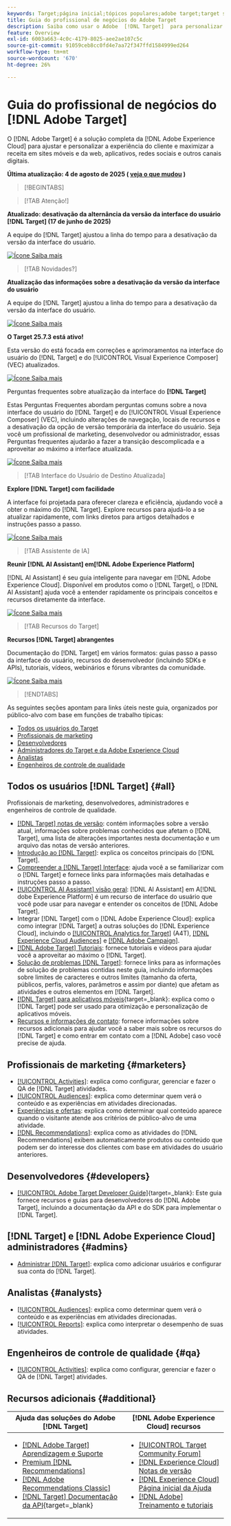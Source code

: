 ```yaml
---
keywords: Target;página inicial;tópicos populares;adobe target;target standard;target premium;documentação do target;documentação do adobe target;guia do profissional;guia do usuário
title: Guia do profissional de negócios do Adobe Target
description: Saiba como usar o Adobe  [!DNL Target]  para personalizar a experiência de seus clientes a fim de maximizar a receita em seus sites, aplicativos e outros canais digitais.
feature: Overview
exl-id: 6003a663-4c0c-4179-8025-aee2ae107c5c
source-git-commit: 91059ceb8cc0fd4e7aa72f347ffd1584999ed264
workflow-type: tm+mt
source-wordcount: '670'
ht-degree: 26%

---
```


# Guia do profissional de negócios do [!DNL Adobe Target]

O [!DNL Adobe Target] é a solução completa da [!DNL Adobe Experience Cloud] para ajustar e personalizar a experiência do cliente e maximizar a receita em sites móveis e da web, aplicativos, redes sociais e outros canais digitais.

**Última atualização: 4 de agosto de 2025 ( [veja o que mudou](r-release-notes/doc-change.md) )**

>[!BEGINTABS]

>[!TAB Atenção!]

**Atualizado: desativação da alternância da versão da interface do usuário [!DNL Target] (17 de junho de 2025)**

A equipe do [!DNL Target] ajustou a linha do tempo para a desativação da versão da interface do usuário.

[![Ícone Saiba mais](/help/main/assets/learn-more.svg)](/help/main/r-release-notes/release-notes.md)

>[!TAB Novidades?]

**Atualização das informações sobre a desativação da versão da interface do usuário**

A equipe do [!DNL Target] ajustou a linha do tempo para a desativação da versão da interface do usuário.

[![Ícone Saiba mais](/help/main/assets/learn-more.svg)](/help/main/r-release-notes/release-notes.md)

**O Target 25.7.3 está ativo!**

Esta versão do está focada em correções e aprimoramentos na interface do usuário do [!DNL Target] e do [!UICONTROL Visual Experience Composer] (VEC) atualizados.

[![Ícone Saiba mais](/help/main/assets/learn-more.svg)](/help/main/r-release-notes/release-notes.md)

Perguntas frequentes sobre atualização da interface do **[!DNL Target]**

Estas Perguntas Frequentes abordam perguntas comuns sobre a nova interface do usuário do [!DNL Target] e do [!UICONTROL Visual Experience Composer] (VEC), incluindo alterações de navegação, locais de recursos e a desativação da opção de versão temporária da interface do usuário. Seja você um profissional de marketing, desenvolvedor ou administrador, essas Perguntas frequentes ajudarão a fazer a transição descomplicada e a aproveitar ao máximo a interface atualizada.

[![Ícone Saiba mais](/help/main/assets/learn-more.svg)](/help/main/c-intro/updated-ui-faq.md)

>[!TAB Interface do Usuário de Destino Atualizada]

**Explore [!DNL Target] com facilidade**

A interface foi projetada para oferecer clareza e eficiência, ajudando você a obter o máximo do [!DNL Target]. Explore recursos para ajudá-lo a se atualizar rapidamente, com links diretos para artigos detalhados e instruções passo a passo.

[![Ícone Saiba mais](/help/main/assets/learn-more.svg)](/help/main/c-intro/understand-the-target-ui.md)

>[!TAB Assistente de IA]

**Reunir [!DNL AI Assistant] em[!DNL Adobe Experience Platform]**

[!DNL AI Assistant] é seu guia inteligente para navegar em [!DNL Adobe Experience Cloud]. Disponível em produtos como o [!DNL Target], o [!DNL AI Assistant] ajuda você a entender rapidamente os principais conceitos e recursos diretamente da interface.

[![Ícone Saiba mais](/help/main/assets/learn-more.svg)](/help/main/c-intro/ai-assistant.md)

>[!TAB Recursos do Target]

**Recursos [!DNL Target] abrangentes**

Documentação do [!DNL Target] em vários formatos: guias passo a passo da interface do usuário, recursos do desenvolvedor (incluindo SDKs e APIs), tutoriais, vídeos, webinários e fóruns vibrantes da comunidade.

[![Ícone Saiba mais](/help/main/assets/learn-more.svg)](/help/main/r-release-notes/target-documentation.md)

>[!ENDTABS]

As seguintes seções apontam para links úteis neste guia, organizados por público-alvo com base em funções de trabalho típicas:

- [Todos os usuários do Target](#all)
- [Profissionais de marketing](#marketers)
- [Desenvolvedores](#developers)
- [Administradores do Target e da Adobe Experience Cloud](#admins)
- [Analistas](#analysts)
- [Engenheiros de controle de qualidade](#qa)

## Todos os usuários [!DNL Target] {#all}

Profissionais de marketing, desenvolvedores, administradores e engenheiros de controle de qualidade.

- [[!DNL Target] notas de versão](r-release-notes/release-notes.md): contém informações sobre a versão atual, informações sobre problemas conhecidos que afetam o [!DNL Target], uma lista de alterações importantes nesta documentação e um arquivo das notas de versão anteriores.
- [Introdução ao [!DNL Target]](c-intro/intro.md): explica os conceitos principais do [!DNL Target].
- [Compreender a [!DNL Target] Interface](/help/main/c-intro/understand-the-target-ui.md): ajuda você a se familiarizar com o [!DNL Target] e fornece links para informações mais detalhadas e instruções passo a passo.
- [[!UICONTROL AI Assistant] visão geral](/help/main/c-intro/ai-assistant.md): [!DNL AI Assistant] em A[!DNL dobe Experience Platform] é um recurso de interface do usuário que você pode usar para navegar e entender os conceitos de [!DNL Adobe Target].
- Integrar [!DNL Target] com o [!DNL Adobe Experience Cloud]: explica como integrar [!DNL Target] a outras soluções do [!DNL Experience Cloud], incluindo o [[!UICONTROL Analytics for Target]](/help/main/c-integrating-target-with-mac/a4t/a4t.md) (A4T), [[!DNL Experience Cloud Audiences]](/help/main/c-integrating-target-with-mac/mmp.md) e [[!DNL Adobe Campaign]](/help/main/c-integrating-target-with-mac/campaign-and-target.md).
- [[!DNL Adobe Target] Tutoriais](https://experienceleague.adobe.com/docs/target-learn/tutorials/overview.html?lang=pt-BR): fornece tutoriais e vídeos para ajudar você a aproveitar ao máximo o [!DNL Target].
- [Solução de problemas [!DNL Target]](r-troubleshooting-target/troubleshooting-target.md): fornece links para as informações de solução de problemas contidas neste guia, incluindo informações sobre limites de caracteres e outros limites (tamanho da oferta, públicos, perfis, valores, parâmetros e assim por diante) que afetam as atividades e outros elementos em [!DNL Target].
- [[!DNL Target] para aplicativos móveis](https://experienceleague.adobe.com/docs/target-dev/developer/mobile-apps/overview.html?lang=pt-BR){target=_blank}: explica como o [!DNL Target] pode ser usado para otimização e personalização de aplicativos móveis.
- [Recursos e informações de contato](cmp-resources-and-contact-information.md): fornece informações sobre recursos adicionais para ajudar você a saber mais sobre os recursos do [!DNL Target] e como entrar em contato com a [!DNL Adobe] caso você precise de ajuda.

## Profissionais de marketing {#marketers}

- [[!UICONTROL Activities]](c-activities/activities.md): explica como configurar, gerenciar e fazer o QA de [!DNL Target] atividades.
- [[!UICONTROL Audiences]](c-target/target.md): explica como determinar quem verá o conteúdo e as experiências em atividades direcionadas.
- [Experiências e ofertas](c-experiences/experiences.md): explica como determinar qual conteúdo aparece quando o visitante atende aos critérios de público-alvo de uma atividade.
- [[!DNL Recommendations]](c-recommendations/recommendations.md): explica como as atividades do [!DNL Recommendations] exibem automaticamente produtos ou conteúdo que podem ser do interesse dos clientes com base em atividades do usuário anteriores.

## Desenvolvedores {#developers}

- [[!UICONTROL Adobe Target Developer Guide]](https://experienceleague.adobe.com/docs/target-dev/developer/overview.html?lang=pt-BR){target=_blank}: Este guia fornece recursos e guias para desenvolvedores do [!DNL Adobe Target], incluindo a documentação da API e do SDK para implementar o [!DNL Target].

## [!DNL Target] e [!DNL Adobe Experience Cloud] administradores {#admins}

- [Administrar [!DNL Target]](administrating-target/administrating-target.md): explica como adicionar usuários e configurar sua conta do [!DNL Target].

## Analistas {#analysts}

- [[!UICONTROL Audiences]](c-target/target.md): explica como determinar quem verá o conteúdo e as experiências em atividades direcionadas.
- [[!UICONTROL Reports]](c-reports/reports.md): explica como interpretar o desempenho de suas atividades.

## Engenheiros de controle de qualidade {#qa}

- [[!UICONTROL Activities]](c-activities/activities.md): explica como configurar, gerenciar e fazer o QA de [!DNL Target] atividades.

## Recursos adicionais {#additional}

| Ajuda das soluções do Adobe [!DNL Target] | [!DNL Adobe Experience Cloud] recursos |
|--- |--- |
| <ul><li>[[!DNL Adobe Target] Aprendizagem e Suporte](https://helpx.adobe.com/br/support/target.html)</li><li>[Premium [!DNL Recommendations]](c-recommendations/recommendations.md)</li><li>[[!DNL Adobe Recommendations Classic]](/help/main/assets/adobe-recommendations-classic.pdf)</li><li>[[!DNL Target] Documentação da API](https://experienceleague.adobe.com/docs/target-dev/developer/api/target-api-overview.html?lang=pt-BR){target=_blank}</li></ul> | <ul><li>[[!UICONTROL Target Community Forum]](https://experienceleaguecommunities.adobe.com/t5/adobe-target/ct-p/adobe-target-community?profile.language=pt)</li><li>[[!DNL Experience Cloud] Notas de versão](https://experienceleague.adobe.com/docs/release-notes/experience-cloud/current.html?lang=pt-BR)</li><li>[[!DNL Experience Cloud] Página inicial da Ajuda](https://helpx.adobe.com/br/support/experience-cloud.html)</li><li>[[!DNL Adobe] Treinamento e tutoriais](https://helpx.adobe.com/br/learning.html?promoid=KAUDK)</li></ul> |  |

